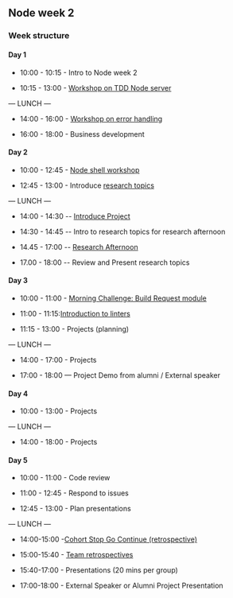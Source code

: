 ## Node week 2

### Week structure

#### Day 1

- 10:00 - 10:15 - Intro to Node week 2

- 10:15 - 13:00 - [Workshop on TDD Node server](https://github.com/foundersandcoders/ws-tdd-node-server)

— LUNCH —

- 14:00 - 16:00 - [Workshop on error handling](https://github.com/foundersandcoders/error-handling-workshop)

- 16:00 - 18:00 - Business development

#### Day 2

- 10:00 - 12:45 - [Node shell workshop](https://github.com/foundersandcoders/Node-Shell-Workshop/)

- 12:45 - 13:00 - Introduce [research topics](./research-afternoon.md)

— LUNCH —

- 14:00 - 14:30
-- [Introduce Project](./project.md)

- 14:30 - 14:45
-- Intro to research topics for research afternoon

- 14.45 - 17:00
-- [Research Afternoon](./research-afternoon.md)

- 17.00 - 18:00
-- Review and Present research topics

#### Day 3

- 10:00 - 11:00 - [Morning Challenge: Build Request module](https://github.com/foundersandcoders/mc-request-module-workshop)

- 11:00 - 11:15:[Introduction to linters](./linter.md)

- 11:15 - 13:00 - Projects (planning)

— LUNCH —

- 14:00 - 17:00 - Projects

- 17:00 - 18:00 — Project Demo from alumni / External speaker

#### Day 4

- 10:00 - 13:00 - Projects

— LUNCH —

- 14:00 - 18:00 - Projects

#### Day 5

- 10:00 - 11:00 - Code review

- 11:00 - 12:45 - Respond to issues

- 12:45 - 13:00 - Plan presentations

— LUNCH —

- 14:00-15:00 -[Cohort Stop Go Continue (retrospective)](./retrospectives.md#cohort-retrospective)

- 15:00-15:40 - [Team retrospectives](./retrospectives.md#team-retrospective)

- 15:40-17:00 - Presentations (20 mins per group)

- 17:00-18:00 - External Speaker or Alumni Project Presentation
